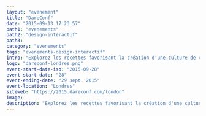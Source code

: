 ```yaml
---
layout: "evenement"
title: "DareConf"
date: "2015-09-13 17:23:57"
path1: "evenements"
path2: "design-interactif"
path3:
category: "evenements"
tags: "evenements-design-interactif"
intro: "Explorez les recettes favorisant la création d'une culture de confiance au sein d'une équipe, où les besoins d'autonomie, de respect et de compréhension de chacun seraient comblés. Participer à cet événement est une excellente manière d'apprendre des méthodologies nouvelles de collaboration dans le secteur du design et du digital."
logo: "dareconf-londres.png"
event-start-date-iso: "2015-09-28"
event-start-date: "28"
event-ending-date: "29 sept. 2015"
event-location: "Londres"
siteweb: "https://2015.dareconf.com/london"
image:
description: "Explorez les recettes favorisant la création d'une culture de confiance au sein d'une équipe, où les besoins d'autonomie, de respect et de compréhension de chacun sont comblés"
---
```


